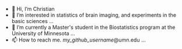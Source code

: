 - 👋 Hi, I’m Christian
- 👀 I’m interested in statistics of brain imaging, and experiments in the basic sciences ...
- 🌱 I’m currently a Master's student in the Biostatistics program at the University of Minnesota ...
- 📫 How to reach me. *my_github_username*@umn.edu ...

<!---
coffm049/coffm049 is a ✨ special ✨ repository because its `README.md` (this file) appears on your GitHub profile.
You can click the Preview link to take a look at your changes.
--->
